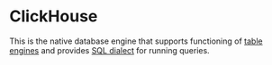 # ClickHouse

This is the native database engine that supports functioning of [table engines](../operations/table_engines/index.md) and provides [SQL dialect](../query_language/syntax.md) for running queries.
